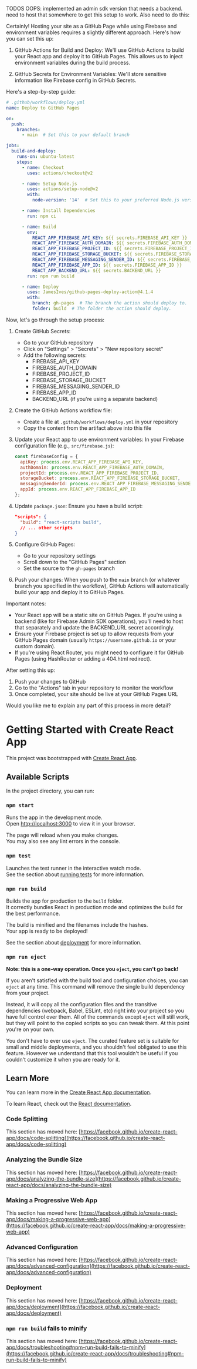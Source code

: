 TODOS
OOPS: implemented an admin sdk version that needs a backend. need to host that somewhere to get this setup to work. Also need to do this:

Certainly! Hosting your site as a GitHub Page while using Firebase and environment variables requires a slightly different approach. Here's how you can set this up:

1. GitHub Actions for Build and Deploy:
   We'll use GitHub Actions to build your React app and deploy it to GitHub Pages. This allows us to inject environment variables during the build process.

2. GitHub Secrets for Environment Variables:
   We'll store sensitive information like Firebase config in GitHub Secrets.

Here's a step-by-step guide:



```yaml
# .github/workflows/deploy.yml
name: Deploy to GitHub Pages

on:
  push:
    branches:
      - main  # Set this to your default branch

jobs:
  build-and-deploy:
    runs-on: ubuntu-latest
    steps:
      - name: Checkout
        uses: actions/checkout@v2

      - name: Setup Node.js
        uses: actions/setup-node@v2
        with:
          node-version: '14'  # Set this to your preferred Node.js version

      - name: Install Dependencies
        run: npm ci

      - name: Build
        env:
          REACT_APP_FIREBASE_API_KEY: ${{ secrets.FIREBASE_API_KEY }}
          REACT_APP_FIREBASE_AUTH_DOMAIN: ${{ secrets.FIREBASE_AUTH_DOMAIN }}
          REACT_APP_FIREBASE_PROJECT_ID: ${{ secrets.FIREBASE_PROJECT_ID }}
          REACT_APP_FIREBASE_STORAGE_BUCKET: ${{ secrets.FIREBASE_STORAGE_BUCKET }}
          REACT_APP_FIREBASE_MESSAGING_SENDER_ID: ${{ secrets.FIREBASE_MESSAGING_SENDER_ID }}
          REACT_APP_FIREBASE_APP_ID: ${{ secrets.FIREBASE_APP_ID }}
          REACT_APP_BACKEND_URL: ${{ secrets.BACKEND_URL }}
        run: npm run build

      - name: Deploy
        uses: JamesIves/github-pages-deploy-action@4.1.4
        with:
          branch: gh-pages  # The branch the action should deploy to.
          folder: build  # The folder the action should deploy.

```

Now, let's go through the setup process:

1. Create GitHub Secrets:
   - Go to your GitHub repository
   - Click on "Settings" > "Secrets" > "New repository secret"
   - Add the following secrets:
     - FIREBASE_API_KEY
     - FIREBASE_AUTH_DOMAIN
     - FIREBASE_PROJECT_ID
     - FIREBASE_STORAGE_BUCKET
     - FIREBASE_MESSAGING_SENDER_ID
     - FIREBASE_APP_ID
     - BACKEND_URL (if you're using a separate backend)

2. Create the GitHub Actions workflow file:
   - Create a file at `.github/workflows/deploy.yml` in your repository
   - Copy the content from the artifact above into this file

3. Update your React app to use environment variables:
   In your Firebase configuration file (e.g., `src/firebase.js`):

   ```javascript
   const firebaseConfig = {
     apiKey: process.env.REACT_APP_FIREBASE_API_KEY,
     authDomain: process.env.REACT_APP_FIREBASE_AUTH_DOMAIN,
     projectId: process.env.REACT_APP_FIREBASE_PROJECT_ID,
     storageBucket: process.env.REACT_APP_FIREBASE_STORAGE_BUCKET,
     messagingSenderId: process.env.REACT_APP_FIREBASE_MESSAGING_SENDER_ID,
     appId: process.env.REACT_APP_FIREBASE_APP_ID
   };
   ```

4. Update `package.json`:
   Ensure you have a build script:
   ```json
   "scripts": {
     "build": "react-scripts build",
     // ... other scripts
   }
   ```

5. Configure GitHub Pages:
   - Go to your repository settings
   - Scroll down to the "GitHub Pages" section
   - Set the source to the `gh-pages` branch

6. Push your changes:
   When you push to the `main` branch (or whatever branch you specified in the workflow), GitHub Actions will automatically build your app and deploy it to GitHub Pages.

Important notes:
- Your React app will be a static site on GitHub Pages. If you're using a backend (like for Firebase Admin SDK operations), you'll need to host that separately and update the BACKEND_URL secret accordingly.
- Ensure your Firebase project is set up to allow requests from your GitHub Pages domain (usually `https://username.github.io` or your custom domain).
- If you're using React Router, you might need to configure it for GitHub Pages (using HashRouter or adding a 404.html redirect).

After setting this up:
1. Push your changes to GitHub
2. Go to the "Actions" tab in your repository to monitor the workflow
3. Once completed, your site should be live at your GitHub Pages URL

Would you like me to explain any part of this process in more detail?

# Getting Started with Create React App

This project was bootstrapped with [Create React App](https://github.com/facebook/create-react-app).

## Available Scripts

In the project directory, you can run:

### `npm start`

Runs the app in the development mode.\
Open [http://localhost:3000](http://localhost:3000) to view it in your browser.

The page will reload when you make changes.\
You may also see any lint errors in the console.

### `npm test`

Launches the test runner in the interactive watch mode.\
See the section about [running tests](https://facebook.github.io/create-react-app/docs/running-tests) for more information.

### `npm run build`

Builds the app for production to the `build` folder.\
It correctly bundles React in production mode and optimizes the build for the best performance.

The build is minified and the filenames include the hashes.\
Your app is ready to be deployed!

See the section about [deployment](https://facebook.github.io/create-react-app/docs/deployment) for more information.

### `npm run eject`

**Note: this is a one-way operation. Once you `eject`, you can't go back!**

If you aren't satisfied with the build tool and configuration choices, you can `eject` at any time. This command will remove the single build dependency from your project.

Instead, it will copy all the configuration files and the transitive dependencies (webpack, Babel, ESLint, etc) right into your project so you have full control over them. All of the commands except `eject` will still work, but they will point to the copied scripts so you can tweak them. At this point you're on your own.

You don't have to ever use `eject`. The curated feature set is suitable for small and middle deployments, and you shouldn't feel obligated to use this feature. However we understand that this tool wouldn't be useful if you couldn't customize it when you are ready for it.

## Learn More

You can learn more in the [Create React App documentation](https://facebook.github.io/create-react-app/docs/getting-started).

To learn React, check out the [React documentation](https://reactjs.org/).

### Code Splitting

This section has moved here: [https://facebook.github.io/create-react-app/docs/code-splitting](https://facebook.github.io/create-react-app/docs/code-splitting)

### Analyzing the Bundle Size

This section has moved here: [https://facebook.github.io/create-react-app/docs/analyzing-the-bundle-size](https://facebook.github.io/create-react-app/docs/analyzing-the-bundle-size)

### Making a Progressive Web App

This section has moved here: [https://facebook.github.io/create-react-app/docs/making-a-progressive-web-app](https://facebook.github.io/create-react-app/docs/making-a-progressive-web-app)

### Advanced Configuration

This section has moved here: [https://facebook.github.io/create-react-app/docs/advanced-configuration](https://facebook.github.io/create-react-app/docs/advanced-configuration)

### Deployment

This section has moved here: [https://facebook.github.io/create-react-app/docs/deployment](https://facebook.github.io/create-react-app/docs/deployment)

### `npm run build` fails to minify

This section has moved here: [https://facebook.github.io/create-react-app/docs/troubleshooting#npm-run-build-fails-to-minify](https://facebook.github.io/create-react-app/docs/troubleshooting#npm-run-build-fails-to-minify)
